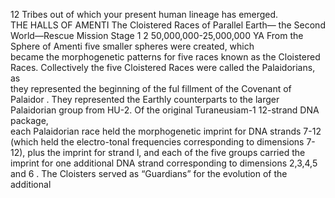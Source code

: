 12 Tribes  out of which your present human lineage has emerged.                               
                                                                                                          THE  HALLS OF AMENTI
                                                The Cloistered Races of Parallel Earth—
                                               the Second World—Rescue Mission Stage 1
                                                                2 50,000,000-25,000,000 YA
          From the Sphere of Amenti five smaller spheres were created, which    
    became the morphogenetic patterns for five races known as the Cloistered                
  Races.  Collectively the five Cloistered Races were called the Palaidorians, as   
    they represented the beginning of the ful fillment of the Covenant of        
    Palaidor . They represented the Earthly counterparts to the larger Palaidorian
   group from HU-2. Of the original Turaneusiam-1 12-strand DNA package,  
 each Palaidorian race held the morphogenetic imprint for DNA  strands 7-12
   (which held the electro-tonal frequencies corresponding to dimensions 7-
   12), plus the imprint for strand l, and each of the five groups carried the 
 imprint for one additional DNA strand corresponding to dimensions 2,3,4,5                            
       and  6    . The Cloisters served as “Guardians” for  the  evolution  of  the  additional